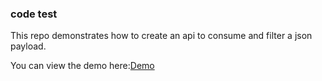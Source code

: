 ### code test

This repo demonstrates how to create an api to consume and filter a json payload.

You can view the demo here:[Demo](https://babak-codetest.herokuapp.com/)
